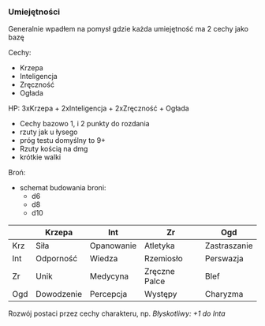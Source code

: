 ### Umiejętności

Generalnie wpadłem na pomysł gdzie każda umiejętność ma 2 cechy jako bazę

Cechy:
- Krzepa
- Inteligencja
- Zręczność
- Ogłada

HP: 3xKrzepa + 2xInteligencja + 2xZręczność + Ogłada

- Cechy bazowo 1, i 2 punkty do rozdania
- rzuty jak u łysego
- próg testu domyślny to 9+
- Rzuty kością na dmg
- krótkie walki

Broń:
- schemat budowania broni:
    - d6
    - d8
    - d10

| |Krzepa|Int|Zr|Ogd|
|---|---|---|---|---|
|Krz|Siła|Opanowanie|Atletyka|Zastraszanie|
|Int|Odporność|Wiedza|Rzemiosło|Perswazja|
|Zr|Unik|Medycyna|Zręczne Palce|Blef|
|Ogd|Dowodzenie|Percepcja|Występy|Charyzma|

Rozwój postaci przez cechy charakteru, np. *Błyskotliwy: +1 do Inta*